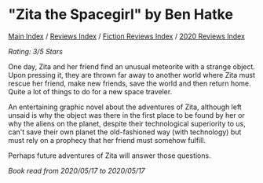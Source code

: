 # "Zita the Spacegirl" by Ben Hatke

[Main Index](../../../README.md) / [Reviews Index](../../README.md) / [Fiction Reviews Index](../README.md) / [2020 Reviews Index](README.md)

*Rating: 3/5 Stars*

One day, Zita and her friend find an unusual meteorite with a strange object. Upon pressing it, they are thrown far away to another world where Zita must rescue her friend, make new friends, save the world and then return home. Quite a lot of things to do for a new space traveler.

An entertaining graphic novel about the adventures of Zita, although left unsaid is why the object was there in the first place to be found by her or why the aliens on the planet, despite their technological superiority to us, can't save their own planet the old-fashioned way (with technology) but must rely on a prophecy that her friend must somehow fulfill.

Perhaps future adventures of Zita will answer those questions.

*Book read from 2020/05/17 to 2020/05/17*
